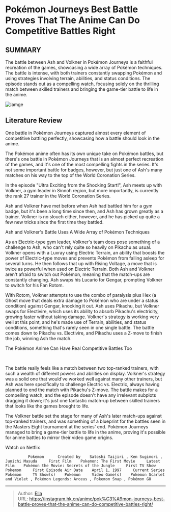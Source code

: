 # Pokémon Journeys  Best Battle Proves That The Anime Can Do Competitive Battles Right


## SUMMARY 



  The battle between Ash and Volkner in Pokémon Journeys is a faithful recreation of the games, showcasing a wide array of Pokémon techniques.   The battle is intense, with both trainers constantly swapping Pokémon and using strategies involving terrain, abilities, and status conditions.   The episode stands out as a compelling watch, focusing solely on the thrilling match between skilled trainers and bringing the game-tier battle to life in the anime.  

![iamge](https://static1.srcdn.com/wordpress/wp-content/uploads/2024/01/pokemon-ash-pikachu-terrain.jpg)

## Literature Review

One battle in Pokémon Journeys captured almost every element of competitive battling perfectly, showcasing how a battle should look in the anime.




The Pokémon anime often has its own unique take on Pokémon battles, but there&#39;s one battle in Pokémon Journeys that is an almost perfect recreation of the games, and it&#39;s one of the most compelling fights in the series. It&#39;s not some important battle for badges, however, but just one of Ash&#39;s many matches on his way to the top of the World Coronation Series.




In the episode &#34;Ultra Exciting from the Shocking Start!&#34;, Ash meets up with Volkner, a gym leader in Sinnoh region, but more importantly, is currently the rank 27 trainer in the World Coronation Series.

          

Ash and Volkner have met before when Ash had battled him for a gym badge, but it&#39;s been a long time since then, and Ash has grown greatly as a trainer. Volkner is no slouch either, however, and he has picked up quite a few new tricks since the first time they battled.


 Ash and Volkner&#39;s Battle Uses A Wide Array of Pokémon Techniques 
          

As an Electric-type gym leader, Volkner&#39;s team does pose something of a challenge to Ash, who can&#39;t rely quite so heavily on Pikachu as usual. Volkner opens with a Luxray using Electric Terrain, an ability that boosts the power of Electric-type moves and prevents Pokémon from falling asleep for several turns. He then follows that up with Rising Voltage, a move that is twice as powerful when used on Electric Terrain. Both Ash and Volkner aren&#39;t afraid to switch out Pokémon, meaning that the match-ups are constantly changing. Ash swaps his Lucario for Gengar, prompting Volkner to switch for his Fan Rotom.




With Rotom, Volkner attempts to use the combo of paralysis plus Hex (a Ghost move that deals extra damage to Pokémon who are under a status condition) against Gengar, knocking it out. Ash uses Pikachu, but Volkner swaps for Electivire, which uses its ability to absorb Pikachu&#39;s electricity, growing faster without taking damage. Volkner&#39;s strategy is working very well at this point, and he&#39;s made use of Terrain, abilities, and status conditions, something that&#39;s rarely seen in one single battle. The battle comes down to Pikachu vs. Electivire, and Pikachu uses a Z-move to finish the job, winning Ash the match.



 The Pokémon Anime Can Have Real Competitive Battles Too 
          

​​​​​​​

The battle really feels like a match between two top-ranked trainers, with such a wealth of different powers and abilities on display. Volkner&#39;s strategy was a solid one that would&#39;ve worked well against many other trainers, but Ash was here specifically to challenge Electric vs. Electric, always having planned to end the match with Pikachu&#39;s Z-move. The battle makes for a compelling watch, and the episode doesn&#39;t have any irrelevant subplots dragging it down; it&#39;s just one fantastic match-up between skilled trainers that looks like the games brought to life.




The Volkner battle set the stage for many of Ash&#39;s later match-ups against top-ranked trainers, and was something of a blueprint for the battles seen in the Masters Eight tournament at the series&#39; end. Pokémon Journeys managed to bring a game-tier battle to life in the anime, proving it&#39;s possible for anime battles to mirror their video game origins.

Watch on Netflix

              Pokemon      Created by    Satoshi Taijiri , Ken Sugimori , Junichi Masuda     First Film    Pokemon: The First Movie     Latest Film    Pokémon the Movie: Secrets of the Jungle     First TV Show    Pokemon     First Episode Air Date    April 1, 1997     Current Series    Pokemon     TV Show(s)    Pokemon     Video Game(s)    Pokemon Scarlet and Violet , Pokémon Legends: Arceus , Pokemon Snap , Pokémon GO      


---

> Author: [Ella](https://instagram.hk.cn/)  
> URL: https://instagram.hk.cn/anime/pok%C3%A9mon-journeys-best-battle-proves-that-the-anime-can-do-competitive-battles-right/  

